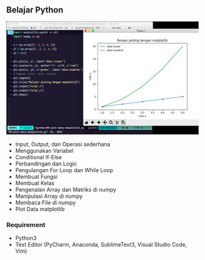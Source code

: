 ## Belajar Python

![alt text](https://github.com/ekoteguhw/belajar-python/raw/master/screenshoot.png "Contoh screenshoot")

* Input, Output, dan Operasi sederhana
* Menggunakan Variabel
* Conditional If-Else
* Perbandingan dan Logic
* Pengulangan For Loop dan While Loop
* Membuat Fungsi
* Membuat Kelas
* Pengenalan Array dan Matriks di numpy
* Manipulasi Array di numpy
* Membaca File di numpy
* Plot Data matplotlib

### Requirement
* Python3
* Text Editor (PyCharm, Anaconda, SublimeText3, Visual Studio Code, Vim)
